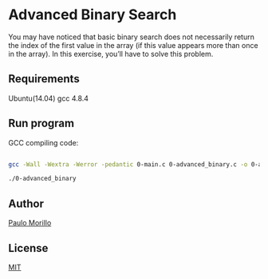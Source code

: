 # Advanced Binary Search

You may have noticed that basic binary search does not necessarily return the index of the first value in the array (if this value appears more than once in the array). In this exercise, you’ll have to solve this problem.

## Requirements


Ubuntu(14.04)
gcc 4.8.4

## Run program

GCC compiling code:

```bash

gcc -Wall -Wextra -Werror -pedantic 0-main.c 0-advanced_binary.c -o 0-advanced_binary

./0-advanced_binary

```



## Author
[Paulo Morillo](https://www.linkedin.com/in/paulo-morillo-mu%C3%B1oz-191745143/)

## License
[MIT](https://choosealicense.com/licenses/mit/)
